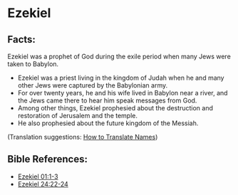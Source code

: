 # Ezekiel #

## Facts: ##

Ezekiel was a prophet of God during the exile period when many Jews were taken to Babylon.

* Ezekiel was a priest living in the kingdom of Judah when he and many other Jews were captured by the Babylonian army.
* For over twenty years, he and his wife lived in Babylon near a river, and the Jews came there to hear him speak messages from God.
* Among other things, Ezekiel prophesied about the destruction and restoration of Jerusalem and the temple.
* He also prophesied about the future kingdom of the Messiah.

(Translation suggestions: [How to Translate Names](en/ta-vol1/translate/man/translate-names))



## Bible References: ##

* [Ezekiel 01:1-3](en/tn/ezk/help/01/01)
* [Ezekiel 24:22-24](en/tn/ezk/help/24/22)